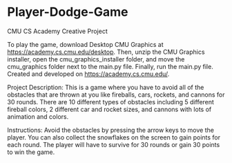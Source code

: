 # Player-Dodge-Game
CMU CS Academy Creative Project

To play the game, download Desktop CMU Graphics at https://academy.cs.cmu.edu/desktop. Then, unzip the CMU Graphics installer, open the cmu_graphics_installer folder, and move the cmu_graphics folder next to the main.py file. Finally, run the main.py file.
Created and developed on https://academy.cs.cmu.edu/.

Project Description: This is a game where you have to avoid all of the obstacles
that are thrown at you like fireballs, cars, rockets, and cannons for 30 rounds.
There are 10 different types of obstacles including 5 different fireball colors,
2 different car and rocket sizes, and cannons with lots of animation and colors.

Instructions: Avoid the obstacles by pressing the arrow keys to move the player.
You can also collect the snowflakes on the screen to gain points for each round.
The player will have to survive for 30 rounds or gain 30 points to win the game.
